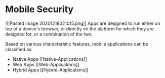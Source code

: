 # Mobile Security
![[Pasted image 20201218021015.png]]
Apps are designed to run either on top of a device's browser, or directly on the platform for which they are designed for, or a combination of the two.

Based on various characteristic features, mobile applications can be classified as:
- Native Apps [[Native-Applications]]
- Web Apps [[Web-Applications]]
- Hybrid Apps [[Hybrid-Applications]]
